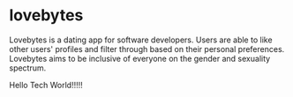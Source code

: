 # lovebytes
Lovebytes is a dating app for software developers.
Users are able to like other users' profiles and filter 
through based on their personal preferences. 
Lovebytes aims to be inclusive of everyone on the gender
and sexuality spectrum.

Hello Tech World!!!!!